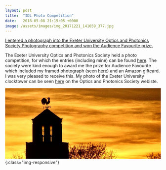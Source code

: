 ```yaml
---
layout: post
title:  "IDL Photo Competition"
date:   2018-05-08 21:15:05 +0000
image: /assets/images/img_20171221_141659_377.jpg
---
```

[I entered a photograph into the Exeter University Optics and Photonics Society Photography competition and won the Audience Favourite prize. ][blog-link]



The Exeter University Optics and Photonics Society held a photo competition, for which the entries (including mine) can be found [here][gallery-link]. The society were kind enough to award me the prize for Audience Favourite which included my framed photograph (seen [here][fb-prize]) and an Amazon giftcard. I was very pleased to receive this. My photo of the Exeter University clocktower can be seen [here][my-pic] on the Optics and Photonics Society webiste.

![My photograph which won Audience Photo Favourite](/assets/images/img_20171221_141659_377.jpg){:class="img-responsive"}






[blog-link]: http://www.mattmcguigan.co.uk/2018/05/08/IDL-photoCompetition/
[gallery-link]: https://euops.wordpress.com/2018/05/08/idl-photo-competition-light-in-nature/
[fb-prize]: https://www.facebook.com/EXETEROPS/photos/p.2064514590460263/2064514590460263/?type=3&theater
[my-pic]: https://euops.files.wordpress.com/2018/05/img_20171221_141659_377.jpg


